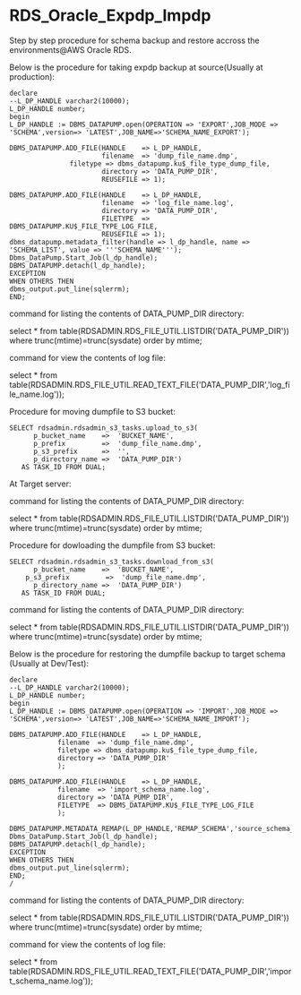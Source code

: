 # RDS_Oracle_Expdp_Impdp

Step by step procedure for schema backup and restore accross the environments@AWS Oracle RDS.
 
Below is the procedure for taking expdp backup at source(Usually at production):

```
declare
--L_DP_HANDLE varchar2(10000);
L_DP_HANDLE number;
begin
L_DP_HANDLE := DBMS_DATAPUMP.open(OPERATION => 'EXPORT',JOB_MODE => 'SCHEMA',version=> 'LATEST',JOB_NAME=>'SCHEMA_NAME_EXPORT');

DBMS_DATAPUMP.ADD_FILE(HANDLE    => L_DP_HANDLE,
                       filename  => 'dump_file_name.dmp',
		       filetype => dbms_datapump.ku$_file_type_dump_file,
                       directory => 'DATA_PUMP_DIR',
                       REUSEFILE => 1);
                    
DBMS_DATAPUMP.ADD_FILE(HANDLE    => L_DP_HANDLE,
                       filename  => 'log_file_name.log',
                       directory => 'DATA_PUMP_DIR',
                       FILETYPE  => DBMS_DATAPUMP.KU$_FILE_TYPE_LOG_FILE,
                       REUSEFILE => 1);
dbms_datapump.metadata_filter(handle => l_dp_handle, name => 'SCHEMA_LIST', value => '''SCHEMA_NAME''');                    
Dbms_DataPump.Start_Job(l_dp_handle);
DBMS_DATAPUMP.detach(l_dp_handle);
EXCEPTION
WHEN OTHERS THEN
dbms_output.put_line(sqlerrm);
END;
```
command for listing the contents of DATA_PUMP_DIR directory:

select * from table(RDSADMIN.RDS_FILE_UTIL.LISTDIR('DATA_PUMP_DIR')) where trunc(mtime)=trunc(sysdate) order by mtime;

command for view the contents of log file:

select * from table(RDSADMIN.RDS_FILE_UTIL.READ_TEXT_FILE('DATA_PUMP_DIR','log_file_name.log'));


Procedure for moving dumpfile to S3 bucket:
```
SELECT rdsadmin.rdsadmin_s3_tasks.upload_to_s3(
      p_bucket_name    =>  'BUCKET_NAME',
      p_prefix         =>  'dump_file_name.dmp',
      p_s3_prefix      =>  '',
      p_directory_name =>  'DATA_PUMP_DIR')
   AS TASK_ID FROM DUAL;
```
At Target server:

command for listing the contents of DATA_PUMP_DIR directory:

select * from table(RDSADMIN.RDS_FILE_UTIL.LISTDIR('DATA_PUMP_DIR')) where trunc(mtime)=trunc(sysdate) order by mtime;


Procedure for dowloading the dumpfile from S3 bucket:
```
SELECT rdsadmin.rdsadmin_s3_tasks.download_from_s3(
      p_bucket_name    =>  'BUCKET_NAME', 
	p_s3_prefix         =>  'dump_file_name.dmp',      
      p_directory_name =>  'DATA_PUMP_DIR') 
   AS TASK_ID FROM DUAL; 
```
command for listing the contents of DATA_PUMP_DIR directory:

select * from table(RDSADMIN.RDS_FILE_UTIL.LISTDIR('DATA_PUMP_DIR')) where trunc(mtime)=trunc(sysdate) order by mtime;



Below is the procedure for restoring the dumpfile backup to target schema (Usually at Dev/Test):

```
declare
--L_DP_HANDLE varchar2(10000);
L_DP_HANDLE number;
begin
L_DP_HANDLE := DBMS_DATAPUMP.open(OPERATION => 'IMPORT',JOB_MODE => 'SCHEMA',version=> 'LATEST',JOB_NAME=>'SCHEMA_NAME_IMPORT');

DBMS_DATAPUMP.ADD_FILE(HANDLE    => L_DP_HANDLE,
			filename  => 'dump_file_name.dmp',
			filetype => dbms_datapump.ku$_file_type_dump_file,
			directory => 'DATA_PUMP_DIR'
			);

DBMS_DATAPUMP.ADD_FILE(HANDLE    => L_DP_HANDLE,
			filename  => 'import_schema_name.log',
			directory => 'DATA_PUMP_DIR',
			FILETYPE  => DBMS_DATAPUMP.KU$_FILE_TYPE_LOG_FILE
			);

DBMS_DATAPUMP.METADATA_REMAP(L_DP_HANDLE,'REMAP_SCHEMA','source_schema_name','target_schema_name');
Dbms_DataPump.Start_Job(l_dp_handle);
DBMS_DATAPUMP.detach(l_dp_handle);
EXCEPTION
WHEN OTHERS THEN
dbms_output.put_line(sqlerrm);
END;
/
```

command for listing the contents of DATA_PUMP_DIR directory:

select * from table(RDSADMIN.RDS_FILE_UTIL.LISTDIR('DATA_PUMP_DIR')) where trunc(mtime)=trunc(sysdate) order by mtime;

command for view the contents of log file:

select * from table(RDSADMIN.RDS_FILE_UTIL.READ_TEXT_FILE('DATA_PUMP_DIR','import_schema_name.log'));
